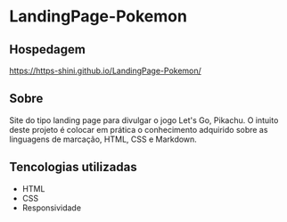  # LandingPage-Pokemon

## Hospedagem
https://https-shini.github.io/LandingPage-Pokemon/

 ## Sobre
 Site do tipo landing page para divulgar o jogo Let's Go, Pikachu.
 O intuito deste projeto é colocar em prática o conhecimento adquirido sobre as linguagens de marcação, HTML, CSS e Markdown.

 ## Tencologias utilizadas
 - HTML
 - CSS
 - Responsividade
